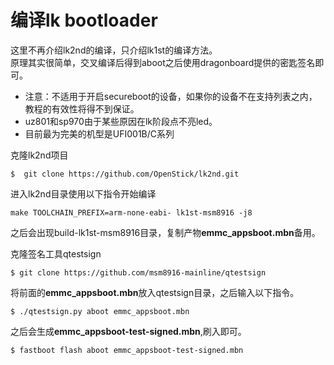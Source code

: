 # 编译lk bootloader

这里不再介绍lk2nd的编译，只介绍lk1st的编译方法。  
原理其实很简单，交叉编译后得到aboot之后使用dragonboard提供的密匙签名即可。

- 注意：不适用于开启secureboot的设备，如果你的设备不在支持列表之内，教程的有效性将得不到保证。
- uz801和sp970由于某些原因在lk阶段点不亮led。
- 目前最为完美的机型是UFI001B/C系列

克隆lk2nd项目

```
$  git clone https://github.com/OpenStick/lk2nd.git
```

进入lk2nd目录使用以下指令开始编译

```
make TOOLCHAIN_PREFIX=arm-none-eabi- lk1st-msm8916 -j8
```

之后会出现build-lk1st-msm8916目录，复制产物**emmc_appsboot.mbn**备用。

克隆签名工具qtestsign

```
$ git clone https://github.com/msm8916-mainline/qtestsign
```

将前面的**emmc_appsboot.mbn**放入qtestsign目录，之后输入以下指令。

```
$ ./qtestsign.py aboot emmc_appsboot.mbn
```

之后会生成**emmc_appsboot-test-signed.mbn**,刷入即可。

```
$ fastboot flash aboot emmc_appsboot-test-signed.mbn
```
